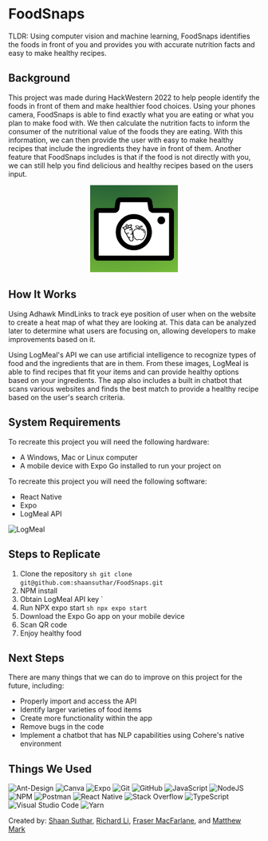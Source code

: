 # FoodSnaps

TLDR: Using computer vision and machine learning, FoodSnaps identifies the foods in front of you and provides you with accurate nutrition facts and easy to make healthy recipes.

<h2>Background</h2>

This project was made during HackWestern 2022 to help people identify the foods in front of them and make healthier food choices. Using your phones camera, FoodSnaps is able to find exactly what you are eating or what you plan to make food with. We then calculate the nutrition facts to inform the consumer of the nutritional value of the foods they are eating. With this information, we can then provide the user with easy to make healthy recipes that include the ingredients they have in front of them. Another feature that FoodSnaps includes is that if the food is not directly with you, we can still help you find delicious and healthy recipes based on the users input.

<p align="center">
  <img src = "nutrient-ai-identifier/assets/images/foodsnaps_logo.png" width="35%" height ="10%">
</p>


<h2>How It Works</h2>

Using Adhawk MindLinks to track eye position of user when on the website to create a heat map of what they are looking at. This data can be analyzed later to determine what users are focusing on, allowing developers to make improvements based on it. 

Using LogMeal's API we can use artificial intelligence to recognize types of food and the ingredients that are in them. From these images, LogMeal is able to find recipes that fit your items and can provide healthy options based on your ingredients. The app also includes a built in chatbot that scans various websites and finds the best match to provide a healthy recipe based on the user's search criteria.

<h2>System Requirements</h2>

To recreate this project you will need the following hardware:
- A Windows, Mac or Linux computer
- A mobile device with Expo Go installed to run your project on


To recreate this project you will need the following software:
- React Native
- Expo
- LogMeal API

<img src="https://api.logmeal.es/assets/logo_complete_v2.png" title="LogMeal" width="75%"/>

<h2>Steps to Replicate</h2>

1. Clone the repository
	```sh git clone git@github.com:shaansuthar/FoodSnaps.git```
2. NPM install
3. Obtain LogMeal API key `
4. Run NPX expo start
	```sh npx expo start```
5. Download the Expo Go app on your mobile device
6. Scan QR code 
7. Enjoy healthy food




<h2>Next Steps</h2>

There are many things that we can do to improve on this project for the future, including:
- Properly import and access the API
- Identify larger varieties of food items
- Create more functionality within the app
- Remove bugs in the code
- Implement a chatbot that has NLP capabilities using Cohere's native environment


<h2>Things We Used</h2>

![Ant-Design](https://img.shields.io/badge/-AntDesign-%230170FE?style=for-the-badge&logo=ant-design&logoColor=white)
![Canva](https://img.shields.io/badge/Canva-%2300C4CC.svg?style=for-the-badge&logo=Canva&logoColor=white)
![Expo](https://img.shields.io/badge/expo-1C1E24?style=for-the-badge&logo=expo&logoColor=#D04A37)
![Git](https://img.shields.io/badge/git-%23F05033.svg?style=for-the-badge&logo=git&logoColor=white)
![GitHub](https://img.shields.io/badge/github-%23121011.svg?style=for-the-badge&logo=github&logoColor=white)
![JavaScript](https://img.shields.io/badge/JavaScript-F7DF1E?style=for-the-badge&logo=javascript&logoColor=black)
![NodeJS](https://img.shields.io/badge/node.js-6DA55F?style=for-the-badge&logo=node.js&logoColor=white)
![NPM](https://img.shields.io/badge/NPM-%23000000.svg?style=for-the-badge&logo=npm&logoColor=white)
![Postman](https://img.shields.io/badge/Postman-FF6C37?style=for-the-badge&logo=postman&logoColor=white)
![React Native](https://img.shields.io/badge/react_native-%2320232a.svg?style=for-the-badge&logo=react&logoColor=%2361DAFB)
![Stack Overflow](https://img.shields.io/badge/-Stackoverflow-FE7A16?style=for-the-badge&logo=stack-overflow&logoColor=white)
![TypeScript](https://img.shields.io/badge/typescript-%23007ACC.svg?style=for-the-badge&logo=typescript&logoColor=white)
![Visual Studio Code](https://img.shields.io/badge/Visual%20Studio%20Code-0078d7.svg?style=for-the-badge&logo=visual-studio-code&logoColor=white)
![Yarn](https://img.shields.io/badge/yarn-%232C8EBB.svg?style=for-the-badge&logo=yarn&logoColor=white)



Created by: [Shaan Suthar](https://www.linkedin.com/in/shaan-suthar/), [Richard Li](https://www.linkedin.com/in/richardli2003/), [Fraser MacFarlane](https://www.linkedin.com/in/fraser-macfarlane/), and [Matthew Mark](https://www.linkedin.com/in/matthew-mark-/)

